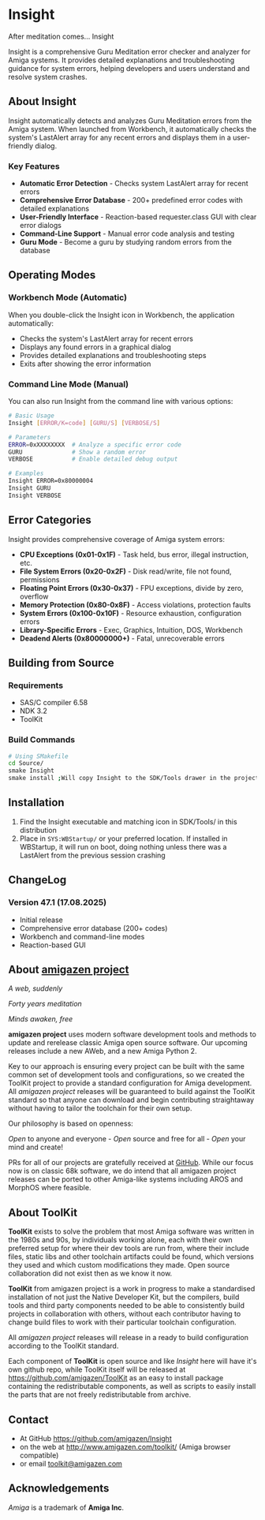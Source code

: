 # Insight

After meditation comes... Insight

Insight is a comprehensive Guru Meditation error checker and analyzer for Amiga systems. It provides detailed explanations and troubleshooting guidance for system errors, helping developers and users understand and resolve system crashes.

## About Insight

Insight automatically detects and analyzes Guru Meditation errors from the Amiga system. When launched from Workbench, it automatically checks the system's LastAlert array for any recent errors and displays them in a user-friendly dialog.

### Key Features

- **Automatic Error Detection** - Checks system LastAlert array for recent errors
- **Comprehensive Error Database** - 200+ predefined error codes with detailed explanations
- **User-Friendly Interface** - Reaction-based requester.class GUI with clear error dialogs
- **Command-Line Support** - Manual error code analysis and testing
- **Guru Mode** - Become a guru by studying random errors from the database

## Operating Modes

### Workbench Mode (Automatic)
When you double-click the Insight icon in Workbench, the application automatically:
- Checks the system's LastAlert array for recent errors
- Displays any found errors in a graphical dialog
- Provides detailed explanations and troubleshooting steps
- Exits after showing the error information

### Command Line Mode (Manual)
You can also run Insight from the command line with various options:

```bash
# Basic Usage
Insight [ERROR/K=code] [GURU/S] [VERBOSE/S]

# Parameters
ERROR=0xXXXXXXXX  # Analyze a specific error code
GURU              # Show a random error
VERBOSE           # Enable detailed debug output

# Examples
Insight ERROR=0x80000004
Insight GURU
Insight VERBOSE
```

## Error Categories

Insight provides comprehensive coverage of Amiga system errors:

- **CPU Exceptions (0x01-0x1F)** - Task held, bus error, illegal instruction, etc.
- **File System Errors (0x20-0x2F)** - Disk read/write, file not found, permissions
- **Floating Point Errors (0x30-0x37)** - FPU exceptions, divide by zero, overflow
- **Memory Protection (0x80-0x8F)** - Access violations, protection faults
- **System Errors (0x100-0x10F)** - Resource exhaustion, configuration errors
- **Library-Specific Errors** - Exec, Graphics, Intuition, DOS, Workbench
- **Deadend Alerts (0x80000000+)** - Fatal, unrecoverable errors

## Building from Source

### Requirements
- SAS/C compiler 6.58
- NDK 3.2
- ToolKit

### Build Commands
```bash
# Using SMakefile
cd Source/
smake Insight
smake install ;Will copy Insight to the SDK/Tools drawer in the project directory
```

## Installation

1. Find the Insight executable and matching icon in SDK/Tools/ in this distribution
2. Place in `SYS:WBStartup/` or your preferred location. If installed in WBStartup, it will run on boot, doing nothing unless there was a LastAlert from the previous session crashing

## ChangeLog

### Version 47.1 (17.08.2025)
- Initial release
- Comprehensive error database (200+ codes)
- Workbench and command-line modes
- Reaction-based GUI

## About [amigazen project](http://www.amigazen.com)

*A web, suddenly*

*Forty years meditation*

*Minds awaken, free*

**amigazen project** uses modern software development tools and methods to update and rerelease classic Amiga open source software. Our upcoming releases include a new AWeb, and a new Amiga Python 2.

Key to our approach is ensuring every project can be built with the same common set of development tools and configurations, so we created the ToolKit project to provide a standard configuration for Amiga development. All *amigazen project* releases will be guaranteed to build against the ToolKit standard so that anyone can download and begin contributing straightaway without having to tailor the toolchain for their own setup.

Our philosophy is based on openness:

*Open* to anyone and everyone	- *Open* source and free for all	- *Open* your mind and create!

PRs for all of our projects are gratefully received at [GitHub](https://github.com/amigazen/). While our focus now is on classic 68k software, we do intend that all amigazen project releases can be ported to other Amiga-like systems including AROS and MorphOS where feasible.

## About ToolKit

**ToolKit** exists to solve the problem that most Amiga software was written in the 1980s and 90s, by individuals working alone, each with their own preferred setup for where their dev tools are run from, where their include files, static libs and other toolchain artifacts could be found, which versions they used and which custom modifications they made. Open source collaboration did not exist then as we know it now. 

**ToolKit** from amigazen project is a work in progress to make a standardised installation of not just the Native Developer Kit, but the compilers, build tools and third party components needed to be able to consistently build projects in collaboration with others, without each contributor having to change build files to work with their particular toolchain configuration. 

All *amigazen project* releases will release in a ready to build configuration according to the ToolKit standard.

Each component of **ToolKit** is open source and like *Insight* here will have it's own github repo, while ToolKit itself will be released at https://github.com/amigazen/ToolKit as an easy to install package containing the redistributable components, as well as scripts to easily install the parts that are not freely redistributable from archive.

## Contact 

- At GitHub https://github.com/amigazen/Insight
- on the web at http://www.amigazen.com/toolkit/ (Amiga browser compatible)
- or email toolkit@amigazen.com

## Acknowledgements

*Amiga* is a trademark of **Amiga Inc**. 